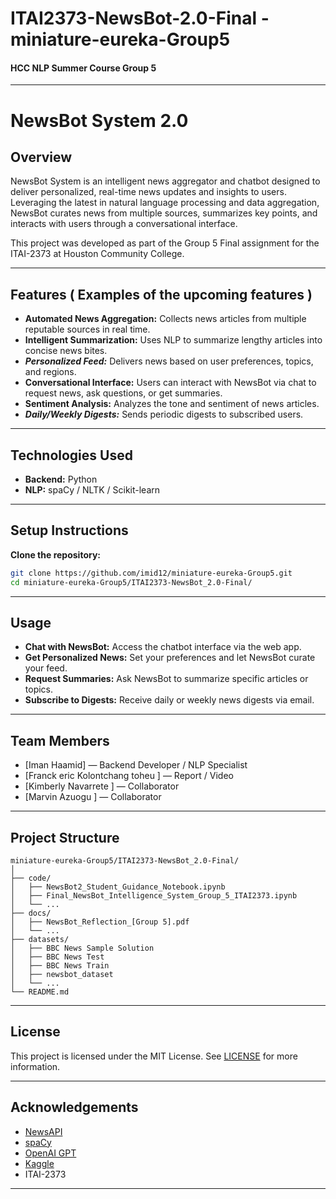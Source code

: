 # ITAI2373-NewsBot-2.0-Final - miniature-eureka-Group5
#### HCC NLP Summer Course Group 5
---

# NewsBot System 2.0

## Overview

NewsBot System is an intelligent news aggregator and chatbot designed to deliver personalized, real-time news updates and insights to users. Leveraging the latest in natural language processing and data aggregation, NewsBot curates news from multiple sources, summarizes key points, and interacts with users through a conversational interface.

This project was developed as part of the Group 5 Final assignment for the ITAI-2373 at Houston Community College.

---

## Features ( Examples of the upcoming features )

- **Automated News Aggregation:** Collects news articles from multiple reputable sources in real time.
- **Intelligent Summarization:** Uses NLP to summarize lengthy articles into concise news bites.
- ***Personalized Feed:*** Delivers news based on user preferences, topics, and regions.
- **Conversational Interface:** Users can interact with NewsBot via chat to request news, ask questions, or get summaries.
- **Sentiment Analysis:** Analyzes the tone and sentiment of news articles.
- ***Daily/Weekly Digests:*** Sends periodic digests to subscribed users.

---

## Technologies Used

- **Backend:** Python
- **NLP:** spaCy / NLTK / Scikit-learn

---

## Setup Instructions

**Clone the repository:**
   ```bash
   git clone https://github.com/imid12/miniature-eureka-Group5.git
   cd miniature-eureka-Group5/ITAI2373-NewsBot_2.0-Final/
   ```
---

## Usage

- **Chat with NewsBot:** Access the chatbot interface via the web app.
- **Get Personalized News:** Set your preferences and let NewsBot curate your feed.
- **Request Summaries:** Ask NewsBot to summarize specific articles or topics.
- **Subscribe to Digests:** Receive daily or weekly news digests via email.

---

## Team Members

- [Iman Haamid] — Backend Developer / NLP Specialist
- [Franck eric Kolontchang toheu ] — Report / Video 
- [Kimberly Navarrete ] — Collaborator
- [Marvin Azuogu ] — Collaborator

---

## Project Structure

```
miniature-eureka-Group5/ITAI2373-NewsBot_2.0-Final/
│
├── code/
│   ├── NewsBot2_Student_Guidance_Notebook.ipynb
│   ├── Final_NewsBot_Intelligence_System_Group_5_ITAI2373.ipynb
│   └── ...
├── docs/
│   ├── NewsBot_Reflection_[Group 5].pdf
│   └── ...
├── datasets/
│   ├── BBC News Sample Solution
│   ├── BBC News Test
│   ├── BBC News Train
│   ├── newsbot_dataset
│   └── ...
└── README.md
```

---

## License

This project is licensed under the MIT License. See [LICENSE](LICENSE) for more information.

---

## Acknowledgements

- [NewsAPI](https://newsapi.org/)
- [spaCy](https://spacy.io/)
- [OpenAI GPT](https://openai.com/)
- [Kaggle](https://kaggle.com/)
- ITAI-2373

---
